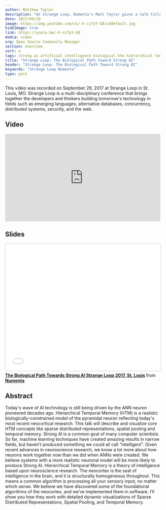 ```yaml
---
author: Matthew Taylor
description: "At Strange Loop, Numenta's Matt Taylor gives a talk titled The Biological Path Toward Strong AI where he discusses details about our HTM technology, such as SDRs, Spatial Pooling, Temporal Memory, and Sensorimotor Inference."
date: 2017/09/29
image: https://img.youtube.com/vi/-h-cz7yY-G8/sddefault.jpg
hideImage: true
link: https://youtu.be/-h-cz7yY-G8
media: video
org: Open Source Community Manager
section: overview
sort: a
tags: strong ai artificial intelligence biological htm hierarchical temporal memory brain
title: "Strange Loop: The Biological Path Toward Strong AI"
header: "Strange Loop: The Biological Path Toward Strong AI"
keywords: "Strange Loop Numenta"
type: post
---
```


This video was recorded on September 29, 2017 at Strange Loop in St. Louis, MO. Strange Loop is a multi-disciplinary conference that brings together the developers and thinkers building tomorrow's technology in fields such as emerging languages, alternative databases, concurrency, distributed systems, security, and the web.

## Video

<iframe width="504" height="284" src="https://www.youtube.com/embed/-h-cz7yY-G8" frameborder="0" gesture="media" allow="encrypted-media" allowfullscreen></iframe>

## Slides

<iframe src="//www.slideshare.net/slideshow/embed_code/key/eYSckY4cAopPmt" width="504" height="411" frameborder="0" marginwidth="0" marginheight="0" scrolling="no" style="border:1px solid #CCC; border-width:1px; margin-bottom:5px; max-width: 100%;" allowfullscreen> </iframe> <div style="margin-bottom:5px"> <strong> <a href="//www.slideshare.net/numenta/the-biological-path-towards-strong-ai-strange-loop-2017-st-louis" title="The Biological Path Towards Strong AI Strange Loop 2017, St. Louis" target="\_blank">The Biological Path Towards Strong AI Strange Loop 2017, St. Louis</a> </strong> from <strong><a href="https://www.slideshare.net/numenta" target="\_blank">Numenta</a></strong> </div>

## Abstract

Today's wave of AI technology is still being driven by the ANN neuron pioneered decades ago. Hierarchical Temporal Memory (HTM) is a realistic biologically-constrained model of the pyramidal neuron reflecting today's most recent neocortical research. This talk will describe and visualize core HTM concepts like sparse distributed representations, spatial pooling and temporal memory. Strong AI is a common goal of many computer scientists. So far, machine learning techniques have created amazing results in narrow fields, but haven’t produced something we could all call “intelligent”. Given recent advances in neuroscience research, we know a lot more about how neurons work together now than we did when ANNs were created. We believe systems with a more realistic neuronal model will be more likely to produce Strong AI. Hierarchical Temporal Memory is a theory of intelligence based upon neuroscience research. The neocortex is the seat of intelligence in the brain, and it is structurally homogeneous throughout. This means a common algorithm is processing all your sensory input, no matter which sense. We believe we have discovered some of the foundational algorithms of the neocortex, and we’ve implemented them in software. I’ll show you how they work with detailed dynamic visualizations of Sparse Distributed Representations, Spatial Pooling, and Temporal Memory.
